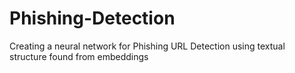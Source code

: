 # Phishing-Detection
Creating a neural network for Phishing URL Detection using textual structure found from embeddings
